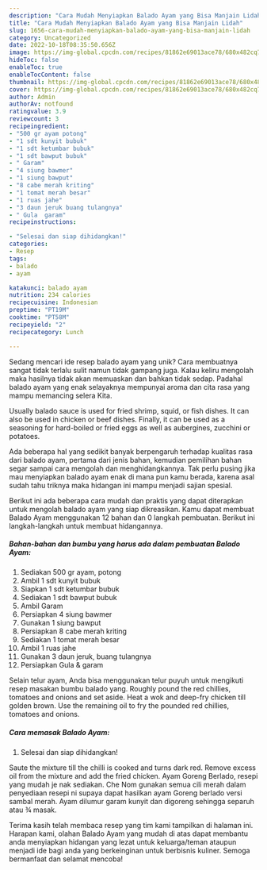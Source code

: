 ```yaml
---
description: "Cara Mudah Menyiapkan Balado Ayam yang Bisa Manjain Lidah"
title: "Cara Mudah Menyiapkan Balado Ayam yang Bisa Manjain Lidah"
slug: 1656-cara-mudah-menyiapkan-balado-ayam-yang-bisa-manjain-lidah
category: Uncategorized
date: 2022-10-18T08:35:50.656Z
image: https://img-global.cpcdn.com/recipes/81862e69013ace78/680x482cq70/balado-ayam-foto-resep-utama.jpg
hideToc: false
enableToc: true
enableTocContent: false
thumbnail: https://img-global.cpcdn.com/recipes/81862e69013ace78/680x482cq70/balado-ayam-foto-resep-utama.jpg
cover: https://img-global.cpcdn.com/recipes/81862e69013ace78/680x482cq70/balado-ayam-foto-resep-utama.jpg
author: Admin
authorAv: notfound
ratingvalue: 3.9
reviewcount: 3
recipeingredient:
- "500 gr ayam potong"
- "1 sdt kunyit bubuk"
- "1 sdt ketumbar bubuk"
- "1 sdt bawput bubuk"
- " Garam"
- "4 siung bawmer"
- "1 siung bawput"
- "8 cabe merah kriting"
- "1 tomat merah besar"
- "1 ruas jahe"
- "3 daun jeruk buang tulangnya"
- " Gula  garam"
recipeinstructions:

- "Selesai dan siap dihidangkan!"
categories:
- Resep
tags:
- balado
- ayam

katakunci: balado ayam 
nutrition: 234 calories
recipecuisine: Indonesian
preptime: "PT19M"
cooktime: "PT58M"
recipeyield: "2"
recipecategory: Lunch

---
```





Sedang mencari ide resep balado ayam yang unik? Cara membuatnya sangat tidak terlalu sulit namun tidak gampang juga. Kalau keliru mengolah maka hasilnya tidak akan memuaskan dan bahkan tidak sedap. Padahal balado ayam yang enak selayaknya mempunyai aroma dan cita rasa yang mampu memancing selera Kita.





Usually balado sauce is used for fried shrimp, squid, or fish dishes. It can also be used in chicken or beef dishes. Finally, it can be used as a seasoning for hard-boiled or fried eggs as well as aubergines, zucchini or potatoes.

Ada beberapa hal yang sedikit banyak berpengaruh terhadap kualitas rasa dari balado ayam, pertama dari jenis bahan, kemudian pemilihan bahan segar sampai cara mengolah dan menghidangkannya. Tak perlu pusing jika mau menyiapkan balado ayam enak di mana pun kamu berada, karena asal sudah tahu triknya maka hidangan ini mampu menjadi sajian spesial.






Berikut ini ada beberapa cara mudah dan praktis yang dapat diterapkan untuk mengolah balado ayam yang siap dikreasikan. Kamu dapat membuat Balado Ayam menggunakan 12 bahan dan 0 langkah pembuatan. Berikut ini langkah-langkah untuk membuat hidangannya.

<!--inarticleads1-->

##### Bahan-bahan dan bumbu yang harus ada dalam pembuatan Balado Ayam:

1. Sediakan 500 gr ayam, potong
1. Ambil 1 sdt kunyit bubuk
1. Siapkan 1 sdt ketumbar bubuk
1. Sediakan 1 sdt bawput bubuk
1. Ambil  Garam
1. Persiapkan 4 siung bawmer
1. Gunakan 1 siung bawput
1. Persiapkan 8 cabe merah kriting
1. Sediakan 1 tomat merah besar
1. Ambil 1 ruas jahe
1. Gunakan 3 daun jeruk, buang tulangnya
1. Persiapkan  Gula &amp; garam


Selain telur ayam, Anda bisa menggunakan telur puyuh untuk mengikuti resep masakan bumbu balado yang. Roughly pound the red chillies, tomatoes and onions and set aside. Heat a wok and deep-fry chicken till golden brown. Use the remaining oil to fry the pounded red chillies, tomatoes and onions. 

<!--inarticleads2-->

##### Cara memasak Balado Ayam:


1. Selesai dan siap dihidangkan!

Saute the mixture till the chilli is cooked and turns dark red. Remove excess oil from the mixture and add the fried chicken. Ayam Goreng Berlado, resepi yang mudah je nak sediakan. Che Nom gunakan semua cili merah dalam penyediaan resepi ni supaya dapat hasilkan ayam Goreng berlado versi sambal merah. Ayam dilumur garam kunyit dan digoreng sehingga separuh atau ¾ masak. 

Terima kasih telah membaca resep yang tim kami tampilkan di halaman ini. Harapan kami, olahan Balado Ayam yang mudah di atas dapat membantu anda menyiapkan hidangan yang lezat untuk keluarga/teman ataupun menjadi ide bagi anda yang berkeinginan untuk berbisnis kuliner. Semoga bermanfaat dan selamat mencoba!
